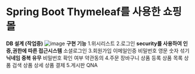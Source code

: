 # Spring Boot Thymeleaf를 사용한 쇼핑몰
**DB 설계 (작업중)**
![image](https://github.com/deokjinkkkkk/shop/assets/116549186/9748b97b-c3e1-4a02-89f5-d72befb64154)
**구현 기능**
1.위시리스트
2.로그인 
    **security를 사용하여 인증,권한에 따른 접근시스템**
    소셜로그인
3.회원가입 
  이메일인증
  비밀번호 영문 숫자 섞기
  **닉네임 중복 유무**
  비밀번호 확인 여부 
  약관동의
4.주문
  장바구니
  상품 등록
  상품 목록 
  상품 검색
  상품 상세
  상품 결제
5.게시판
  QNA
